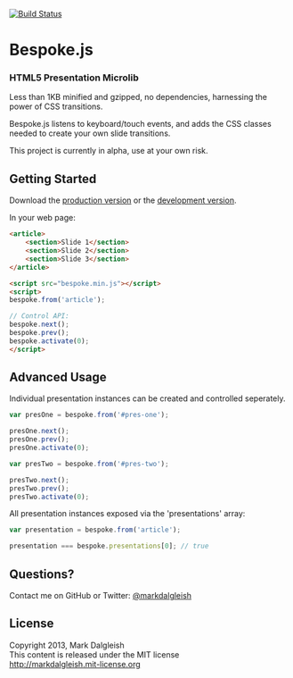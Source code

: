 [![Build Status](https://secure.travis-ci.org/markdalgleish/bespoke.js.png)](http://travis-ci.org/markdalgleish/bespoke.js)

# Bespoke.js

### HTML5 Presentation Microlib

Less than 1KB minified and gzipped, no dependencies, harnessing the power of CSS transitions.

Bespoke.js listens to keyboard/touch events, and adds the CSS classes needed to create your own slide transitions.

This project is currently in alpha, use at your own risk.

## Getting Started

Download the [production version][min] or the [development version][max].

[min]: https://raw.github.com/markdalgleish/bespoke.js/master/dist/bespoke.min.js
[max]: https://raw.github.com/markdalgleish/bespoke.js/master/dist/bespoke.js

In your web page:

```html
<article>
	<section>Slide 1</section>
	<section>Slide 2</section>
	<section>Slide 3</section>
</article>

<script src="bespoke.min.js"></script>
<script>
bespoke.from('article');

// Control API:
bespoke.next();
bespoke.prev();
bespoke.activate(0);
</script>
```

## Advanced Usage

Individual presentation instances can be created and controlled seperately.

```js
var presOne = bespoke.from('#pres-one');

presOne.next();
presOne.prev();
presOne.activate(0);

var presTwo = bespoke.from('#pres-two');

presTwo.next();
presTwo.prev();
presTwo.activate(0);
```

All presentation instances exposed via the 'presentations' array:

```js
var presentation = bespoke.from('article');

presentation === bespoke.presentations[0]; // true
```

## Questions?

Contact me on GitHub or Twitter: [@markdalgleish](http://twitter.com/markdalgleish)

## License

Copyright 2013, Mark Dalgleish  
This content is released under the MIT license  
http://markdalgleish.mit-license.org